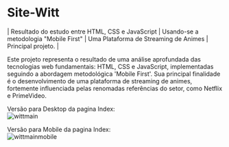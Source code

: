 # Site-Witt

| Resultado do estudo entre HTML, CSS e JavaScript | Usando-se a metodologia "Mobile First" | Uma Plataforma de Streaming de Animes | Principal projeto. |

Este projeto representa o resultado de uma análise aprofundada das tecnologias web fundamentais: HTML, CSS e JavaScript, implementadas seguindo a abordagem metodológica 'Mobile First'. 
Sua principal finalidade é o desenvolvimento de uma plataforma de streaming de animes, fortemente influenciada pelas renomadas referências do setor, como Netflix e PrimeVideo.





Versão para Desktop da pagina Index: <br>
![wittmain](https://github.com/Alexsander248/Site-Witt/assets/123756518/39a658e9-520f-47f9-b6b4-6292ac3d6c0f)

Versão para Mobile da pagina Index: <br>
![wittmainmobile](https://github.com/Alexsander248/Site-Witt/assets/123756518/4c58c9fc-781b-4fc7-b3c3-5b42fa03c689)



